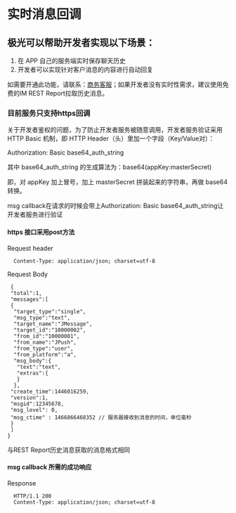 <h1>实时消息回调</h1>

## 极光可以帮助开发者实现以下场景：

1. 在 APP 自己的服务端实时保存聊天历史
2. 开发者可以实现针对客户消息的内容进行自动回复

如需要开通此功能，请联系：[商务客服](https://www.jiguang.cn/accounts/business/form)；如果开发者没有实时性需求，建议使用免费的IM REST Report拉取历史消息。


### 目前服务只支持https回调

关于开发者鉴权的问题，为了防止开发者服务被随意调用，开发者服务验证采用 HTTP Basic 机制，即 HTTP Header（头）里加一个字段（Key/Value对）：

Authorization: Basic base64_auth_string

其中 base64_auth_string 的生成算法为：base64(appKey:masterSecret)

即，对 appKey 加上冒号，加上 masterSecret 拼装起来的字符串，再做 base64 转换。

msg callback在请求的时候会带上Authorization: Basic base64_auth_string让开发者服务进行验证

#### https 接口采用post方法 

Request header

```
  Content-Type: application/json; charset=utf-8
```


Request Body
 
```
 { 
 "total":1,
 "messages":[ 
 { 
  "target_type":"single",
  "msg_type":"text",
  "target_name":"JMessage",
  "target_id":"10000002",
  "from_id":"10000001",
  "from_name":"JPush",
  "from_type":"user",
  "from_platform":"a",
  "msg_body":{ 
   "text":"text",
   "extras":{ 
   }
  },
 "create_time":1446016259,
 "version":1,
 "msgid":12345678,
 "msg_level": 0,
 "msg_ctime" : 1466866468352 // 服务器接收到消息的时间，单位毫秒  
 }
 ]
}

```

与REST Report历史消息获取的消息格式相同

#### msg callback 所需的成功响应

Response

```
  HTTP/1.1 200  
  Content-Type: application/json; charset=utf-8

```

